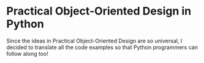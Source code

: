 # Practical Object-Oriented Design in Python

Since the ideas in Practical Object-Oriented Design are so universal, I decided to translate all the code examples so that Python programmers can follow along too!